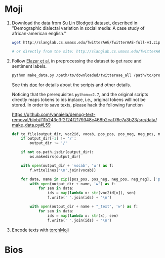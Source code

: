 # Moji
1. Download the data from Su Lin Blodgett [dataset](https://sites.google.com/site/sulinblodgett/), described in "Demographic dialectal variation in social media: A case study of african-american english." 

    ```bash
    wget http://slanglab.cs.umass.edu/TwitterAAE/TwitterAAE-full-v1.zip

    # or directly from the site: http://slanglab.cs.umass.edu/TwitterAAE/
    ```

2. Follow [Elazar et al.](https://github.com/yanaiela/demog-text-removal) in preprocessing the dataset to get race and sentiment labels.

    ```sh
    python make_data.py /path/to/downloaded/twitteraae_all /path/to/project/data/processed/sentiment_race sentiment race
    ```

    See this [doc](https://github.com/yanaiela/demog-text-removal/edit/master/src/data/README.md) for details about the scripts and other details.

    Noticing that the prerequisites `python==2.7`, and the original scripts directly maps tokens to ids inplace, i.e., original tokens will not be stored. In order to save texts, please hack the following function 
    
    https://github.com/yanaiela/demog-text-removal/blob/f11b243c3f2f24f2179348c468b2caf76e7a3b23/src/data/make_data.py#L59

    ```python
    def to_file(output_dir, voc2id, vocab, pos_pos, pos_neg, neg_pos, neg_neg):
        if output_dir[-1] != '/':
            output_dir += '/'

        if not os.path.isdir(output_dir):
            os.makedirs(output_dir)

        with open(output_dir + 'vocab', 'w') as f:
            f.writelines('\n'.join(vocab))

        for data, name in zip([pos_pos, pos_neg, neg_pos, neg_neg], ['pos_pos', 'pos_neg', 'neg_pos', 'neg_neg']):
            with open(output_dir + name, 'w') as f:
                for sen in data:
                    ids = map(lambda x: str(voc2id[x]), sen)
                    f.write(' '.join(ids) + '\n')

            with open(output_dir + name + "_text", 'w') as f:
                for sen in data:
                    ids = map(lambda x: str(x), sen)
                    f.write(' '.join(ids) + '\n')
    ```

3. Encode texts with [torchMoji](https://github.com/huggingface/torchMoji)


# Bios